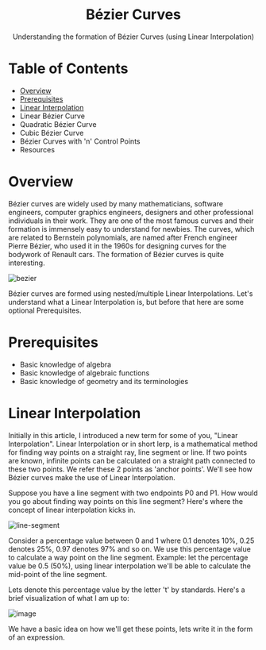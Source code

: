 <div align="center">
   <h1>Bézier Curves</h1>
   <p>Understanding the formation of Bézier Curves (using Linear Interpolation)</p>
</div>

# Table of Contents
* [Overview](#overview)
* [Prerequisites](#prerequisites)
* [Linear Interpolation](#linear-interpolation)
* Linear Bézier Curve
* Quadratic Bézier Curve
* Cubic Bézier Curve
* Bézier Curves with 'n' Control Points
* Resources

# Overview
Bézier curves are widely used by many mathematicians, software engineers, computer graphics engineers, designers and other professional individuals in their work. They are one of the most famous curves and their formation is immensely easy to understand for newbies. The curves, which are related to Bernstein polynomials, are named after French engineer Pierre Bézier, who used it in the 1960s for designing curves for the bodywork of Renault cars. The formation of Bézier curves is quite interesting. 

![bezier](https://raw.githubusercontent.com/jaipack17/write-ups/main/B%C3%A9zier%20Curves/assets/bezier.gif)

Bézier curves are formed using nested/multiple Linear Interpolations. Let's understand what a Linear Interpolation is, but before that here are some optional Prerequisites.

# Prerequisites

* Basic knowledge of algebra
* Basic knowledge of algebraic functions
* Basic knowledge of geometry and its terminologies 

# Linear Interpolation

Initially in this article, I introduced a new term for some of you, "Linear Interpolation". Linear Interpolation or in short lerp, is a mathematical method for finding way points on a straight ray, line segment or line. If two points are known, infinite points can be calculated on a straight path connected to these two points. We refer these 2 points as 'anchor points'. We'll see how Bézier curves make the use of Linear Interpolation.

Suppose you have a line segment with two endpoints P0 and P1. How would you go about finding way points on this line segment? Here's where the concept of linear interpolation kicks in.

![line-segment](https://github.com/jaipack17/write-ups/blob/main/B%C3%A9zier%20Curves/assets/Capture.JPG?raw=true)

Consider a percentage value between 0 and 1 where 0.1 denotes 10%, 0.25 denotes 25%, 0.97 denotes 97% and so on. We use this percentage value to calculate a way point on the line segment. Example: let the percentage value be 0.5 (50%), using linear interpolation we'll be able to calculate the mid-point of the line segment.

Lets denote this percentage value by the letter 't' by standards. Here's a brief visualization of what I am up to:

![image](https://user-images.githubusercontent.com/74130881/134638261-f03c8be3-3d77-4b71-9e8e-94d38c9104ac.png)

We have a basic idea on how we'll get these points, lets write it in the form of an expression.


